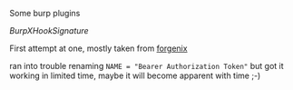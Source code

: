 Some burp plugins

*BurpXHookSignature*

First attempt at one, mostly taken from [forgenix](https://www.foregenix.com/blog/testing-problematic-authorisation-tokens-with-burp)

ran into trouble renaming `NAME = "Bearer Authorization Token"` but got it working in limited time, maybe it will become apparent with time ;-)

